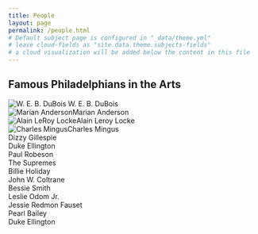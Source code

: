 ```yaml
---
title: People
layout: page
permalink: /people.html
# Default subject page is configured in "_data/theme.yml"
# leave cloud-fields as "site.data.theme.subjects-fields"
# a cloud visualization will be added below the content in this file
---
```


## Famous Philadelphians in the Arts

<div class="grid-container">
  <div class="grid-item">
  	<img src="https://upload.wikimedia.org/wikipedia/commons/f/fd/W.E.B._Du_Bois_by_James_E._Purdy%2C_1907_%28cropped%29.jpg" alt = "W. E. B. DuBois" class="image-grid"/> W. E. B. DuBois</div>
  <div class="grid-item"><img src="https://upload.wikimedia.org/wikipedia/commons/thumb/a/a8/Marian_Anderson.jpg/1024px-Marian_Anderson.jpg" alt = "Marian Anderson" class="image-grid"/>Marian Anderson</div>
  <div class="grid-item"><img src="https://upload.wikimedia.org/wikipedia/commons/3/31/Alain_LeRoy_Locke_cr.jpg" alt = "Alain LeRoy Locke" class="image-grid"/>Alain Leroy Locke</div>
  <div class="grid-item">
  	<img src="https://live.staticflickr.com/129/362094253_9cd7b022ce_z.jpg" alt="Charles Mingus" class="image-grid"/>Charles Mingus</div>
  <div class="grid-item">Dizzy Gillespie</div>
  <div class="grid-item">Duke Ellington</div>
  <div class="grid-item">Paul Robeson</div>
  <div class="grid-item">The Supremes</div>
  <div class="grid-item">Billie Holiday</div>
  <div class="grid-item">John W. Coltrane</div>
  <div class="grid-item">Bessie Smith</div>
  <div class="grid-item">Leslie Odom Jr.</div>
  <div class="grid-item">Jessie Redmon Fauset</div>
  <div class="grid-item">Pearl Bailey</div>
  <div class="grid-item">Duke Ellington</div>



</div>

